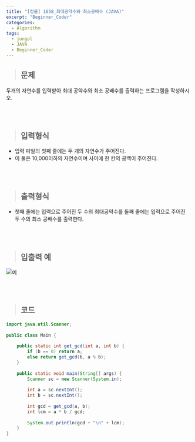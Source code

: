 ```yaml
---
title: "[정올] 1658_최대공약수와 최소공배수 (JAVA)"
excerpt: "Beginner_Coder"
categories: 
  - Algorithm
tags: 
  - jungol
  - JAVA
  - Beginner_Coder
---
```


> ## 문제

두개의 자연수를 입력받아 최대 공약수와 최소 공배수를 출력하는 프로그램을 작성하시오.<br>

<br><br>

> ## 입력형식

- 입력 파일의 첫째 줄에는 두 개의 자연수가 주어진다.
- 이 둘은 10,000이하의 자연수이며 사이에 한 칸의 공백이 주어진다.

<br><br>

> ## 출력형식

- 첫째 줄에는 입력으로 주어진 두 수의 최대공약수를 둘째 줄에는 입력으로 주어진 두 수의 최소 공배수를 출력한다.

<br><br>


> ## 입출력 예

![예](https://user-images.githubusercontent.com/70805241/125959851-07971c8a-d830-4576-bddf-6025ff117f9b.png)

<br><br> 


> ## 코드

```java
import java.util.Scanner;
 
public class Main {
 
    public static int get_gcd(int a, int b) {
        if (b == 0) return a;
        else return get_gcd(b, a % b);
    }
     
    public static void main(String[] args) {
        Scanner sc = new Scanner(System.in);
         
        int a = sc.nextInt();
        int b = sc.nextInt();
         
        int gcd = get_gcd(a, b);
        int lcm = a * b / gcd;
         
        System.out.println(gcd + "\n" + lcm);
    }
}
```

